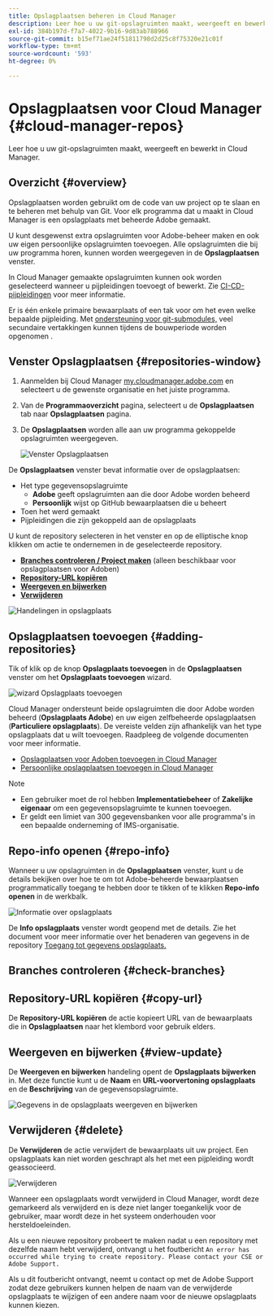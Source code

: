 ```yaml
---
title: Opslagplaatsen beheren in Cloud Manager
description: Leer hoe u uw git-opslagruimten maakt, weergeeft en bewerkt in Cloud Manager.
exl-id: 384b197d-f7a7-4022-9b16-9d83ab788966
source-git-commit: b15ef71ae24f51811798d2d25c8f75320e21c01f
workflow-type: tm+mt
source-wordcount: '593'
ht-degree: 0%

---
```



# Opslagplaatsen voor Cloud Manager {#cloud-manager-repos}

Leer hoe u uw git-opslagruimten maakt, weergeeft en bewerkt in Cloud Manager.

## Overzicht {#overview}

Opslagplaatsen worden gebruikt om de code van uw project op te slaan en te beheren met behulp van Git. Voor elk programma dat u maakt in Cloud Manager is een opslagplaats met beheerde Adobe gemaakt.

U kunt desgewenst extra opslagruimten voor Adobe-beheer maken en ook uw eigen persoonlijke opslagruimten toevoegen. Alle opslagruimten die bij uw programma horen, kunnen worden weergegeven in de **Opslagplaatsen** venster.

In Cloud Manager gemaakte opslagruimten kunnen ook worden geselecteerd wanneer u pijpleidingen toevoegt of bewerkt. Zie [CI-CD-pijpleidingen](/help/overview/ci-cd-pipelines.md) voor meer informatie.

Er is één enkele primaire bewaarplaats of een tak voor om het even welke bepaalde pijpleiding. Met [ondersteuning voor git-submodules,](git-submodules.md) veel secundaire vertakkingen kunnen tijdens de bouwperiode worden opgenomen .

## Venster Opslagplaatsen {#repositories-window}

1. Aanmelden bij Cloud Manager [my.cloudmanager.adobe.com](https://my.cloudmanager.adobe.com/) en selecteert u de gewenste organisatie en het juiste programma.

1. Van de **Programmaoverzicht** pagina, selecteert u de **Opslagplaatsen** tab naar **Opslagplaatsen** pagina.

1. De **Opslagplaatsen** worden alle aan uw programma gekoppelde opslagruimten weergegeven.

   ![Venster Opslagplaatsen](assets/repositories.png)

De **Opslagplaatsen** venster bevat informatie over de opslagplaatsen:

* Het type gegevensopslagruimte
   * **Adobe** geeft opslagruimten aan die door Adobe worden beheerd
   * **Persoonlijk** wijst op GitHub bewaarplaatsen die u beheert
* Toen het werd gemaakt
* Pijpleidingen die zijn gekoppeld aan de opslagplaats

U kunt de repository selecteren in het venster en op de elliptische knop klikken om actie te ondernemen in de geselecteerde repository.

* **[Branches controleren / Project maken](#check-branches)** (alleen beschikbaar voor opslagplaatsen voor Adoben)
* **[Repository-URL kopiëren](#copy-url)**
* **[Weergeven en bijwerken](#view-update)**
* **[Verwijderen](#delete)**

![Handelingen in opslagplaats](assets/repository-actions.png)

## Opslagplaatsen toevoegen {#adding-repositories}

Tik of klik op de knop **Opslagplaats toevoegen** in de **Opslagplaatsen** venster om het **Opslagplaats toevoegen** wizard.

![wizard Opslagplaats toevoegen](assets/add-repository-wizard.png)

Cloud Manager ondersteunt beide opslagruimten die door Adobe worden beheerd (**Opslagplaats Adobe**) en uw eigen zelfbeheerde opslagplaatsen (**Particuliere opslagplaats**). De vereiste velden zijn afhankelijk van het type opslagplaats dat u wilt toevoegen. Raadpleeg de volgende documenten voor meer informatie.

* [Opslagplaatsen voor Adoben toevoegen in Cloud Manager](adobe-repositories.md)
* [Persoonlijke opslagplaatsen toevoegen in Cloud Manager](private-repositories.md)

>[!NOTE]
>
>* Een gebruiker moet de rol hebben **Implementatiebeheer** of **Zakelijke eigenaar** om een gegevensopslagruimte te kunnen toevoegen.
>* Er geldt een limiet van 300 gegevensbanken voor alle programma&#39;s in een bepaalde onderneming of IMS-organisatie.

## Repo-info openen {#repo-info}

Wanneer u uw opslagruimten in de **Opslagplaatsen** venster, kunt u de details bekijken over hoe te om tot Adobe-beheerde bewaarplaatsen programmatically toegang te hebben door te tikken of te klikken **Repo-info openen** in de werkbalk.

![Informatie over opslagplaats](assets/access-repo-info.png)

De **Info opslagplaats** venster wordt geopend met de details. Zie het document voor meer informatie over het benaderen van gegevens in de repository [Toegang tot gegevens opslagplaats.](accessing-repositories.md)

## Branches controleren {#check-branches}

## Repository-URL kopiëren {#copy-url}

De **Repository-URL kopiëren** de actie kopieert URL van de bewaarplaats die in **Opslagplaatsen** naar het klembord voor gebruik elders.

## Weergeven en bijwerken {#view-update}

De **Weergeven en bijwerken** handeling opent de **Opslagplaats bijwerken** in. Met deze functie kunt u de **Naam** en **URL-voorvertoning opslagplaats** en de **Beschrijving** van de gegevensopslagruimte.

![Gegevens in de opslagplaats weergeven en bijwerken](assets/update-repository.png)

## Verwijderen {#delete}

De **Verwijderen** de actie verwijdert de bewaarplaats uit uw project. Een opslagplaats kan niet worden geschrapt als het met een pijpleiding wordt geassocieerd.

![Verwijderen](assets/delete.png)

Wanneer een opslagplaats wordt verwijderd in Cloud Manager, wordt deze gemarkeerd als verwijderd en is deze niet langer toegankelijk voor de gebruiker, maar wordt deze in het systeem onderhouden voor hersteldoeleinden.

Als u een nieuwe repository probeert te maken nadat u een repository met dezelfde naam hebt verwijderd, ontvangt u het foutbericht `An error has occurred while trying to create repository. Please contact your CSE or Adobe Support.`

Als u dit foutbericht ontvangt, neemt u contact op met de Adobe Support zodat deze gebruikers kunnen helpen de naam van de verwijderde opslagplaats te wijzigen of een andere naam voor de nieuwe opslagplaats kunnen kiezen.

